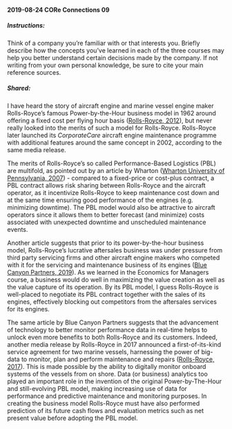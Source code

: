 #### 2019-08-24 CORe Connections 09

##### Instructions:

Think of a company you’re familiar with or that interests you. Briefly describe how the concepts you’ve learned in each of the three courses may help you better understand certain decisions made by the company. If not writing from your own personal knowledge, be sure to cite your main reference sources.

##### Shared:

I have heard the story of aircraft engine and marine vessel engine maker Rolls-Royce’s famous Power-by-the-Hour business model in 1962 around offering a fixed cost per flying hour basis ([Rolls-Royce, 2012](https://www.rolls-royce.com/media/press-releases-archive/yr-2012/121030-the-hour.aspx)), but never really looked into the merits of such a model for Rolls-Royce. Rolls-Royce later launched its _CorporateCare_ aircraft engine maintenance programme with additional features around the same concept in 2002, according to the same media release. 

The merits of Rolls-Royce’s so called Performance-Based Logistics (PBL) are multifold, as pointed out by an article by Wharton ([Wharton University of Pennsylvania, 2007](https://knowledge.wharton.upenn.edu/article/power-by-the-hour-can-paying-only-for-performance-redefine-how-products-are-sold-and-serviced/)) - compared to a fixed-price or cost-plus contract, a PBL contract allows risk sharing between Rolls-Royce and the aircraft operator, as it incentivize Rolls-Royce to keep maintenance cost down and at the same time ensuring good performance of the engines (e.g. minimizing downtime). The PBL model would also be attractive to aircraft operators since it allows them to better forecast (and minimize) costs associated with unexpected downtime and unscheduled maintenance events.

Another article suggests that prior to its power-by-the-hour business model, Rolls-Royce’s lucrative aftersales business was under pressure from third party servicing firms and other aircraft engine makers who competed with it for the servicing and maintenance business of its engines ([Blue Canyon Partners, 2019](https://bluecanyonpartners.com/taking-flight-how-data-is-being-used-to-create-new-business-models-and-drive-profitable-growth/)). As we learned in the Economics for Managers course, a business would do well in maximizing the value creation as well as the value capture of its operation. By its PBL model, I guess Rolls-Royce is well-placed to negotiate its PBL contract together with the sales of its engines, effectively blocking out competitors from the aftersales services for its engines. 

The same article by Blue Canyon Partners suggests that the advancement of technology to better monitor performance data in real-time helps to unlock even more benefits to both Rolls-Royce and its customers. Indeed, another media release by Rolls-Royce in 2017 announced a first-of-its-kind service agreement for two marine vessels, harnessing the power of big-data to monitor, plan and perform maintenance and repairs ([Rolls-Royce, 2017](https://www.rolls-royce.com/media/press-releases/2017/24-05-2017-nor-lines-and-rr-sign-landmark-power-by-the-hour-service-agreement.aspx)). This is made possible by the ability to digitally monitor onboard systems of the vessels from on shore. Data (or business) analytics too played an important role in the invention of the original Power-by-The-Hour and still-evolving PBL model, making increasing use of data for performance and predictive maintenance and monitoring purposes. In creating the business model Rolls-Royce must have also performed prediction of its future cash flows and evaluation metrics such as net present value before adopting the PBL model.